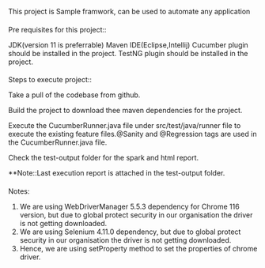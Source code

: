 This project is Sample framwork, can be used to automate any application

####
Pre requisites for this project::

JDK(version 11 is preferrable)
Maven
IDE(Eclipse,Intellij)
Cucumber plugin should be installed in the project.
TestNG plugin should be installed in the project.

####
Steps to execute project::

Take a pull of the codebase from github.

Build the project to download thee maven dependencies for the project.

Execute the CucumberRunner.java file under src/test/java/runner file to execute the existing feature files.@Sanity and @Regression tags are used in the CucumberRunner.java file.

Check the test-output folder for the spark and html report.

**Note::Last execution report is attached in the test-output folder.


####
Notes:
1. We are using WebDriverManager 5.5.3 dependency for Chrome 116 version, but due to global protect security in our organisation the driver is not getting downloaded.
2. We are using Selenium 4.11.0 dependency, but due to global protect security in our organisation the driver is not getting downloaded.
3. Hence, we are using setProperty method to set the properties of chrome driver.
